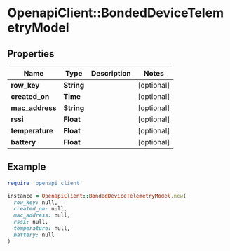 # OpenapiClient::BondedDeviceTelemetryModel

## Properties

| Name | Type | Description | Notes |
| ---- | ---- | ----------- | ----- |
| **row_key** | **String** |  | [optional] |
| **created_on** | **Time** |  | [optional] |
| **mac_address** | **String** |  | [optional] |
| **rssi** | **Float** |  | [optional] |
| **temperature** | **Float** |  | [optional] |
| **battery** | **Float** |  | [optional] |

## Example

```ruby
require 'openapi_client'

instance = OpenapiClient::BondedDeviceTelemetryModel.new(
  row_key: null,
  created_on: null,
  mac_address: null,
  rssi: null,
  temperature: null,
  battery: null
)
```

